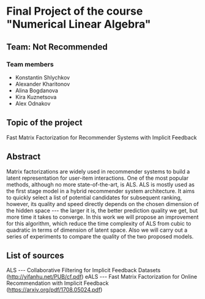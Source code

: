 # Final Project of the course "Numerical Linear Algebra"
## Team: Not Recommended

### Team members
- Konstantin Shlychkov
- Alexander Kharitonov
- Alina Bogdanova
- Kira Kuznetsova
- Alex Odnakov

## Topic of the project
Fast Matrix Factorization for Recommender Systems with Implicit Feedback

## Abstract 
Matrix factorizations are widely used in recommender systems to build a latent representation for user-item interactions. One of the most popular methods, although no more state-of-the-art, is ALS. ALS is mostly used as the first stage model in a hybrid recommender system architecture. It aims to quickly select a list of potential candidates for subsequent ranking, however, its quality and speed directly depends on the chosen dimension of the hidden space --- the larger it is, the better prediction quality we get, but more time it takes to converge. In this work we will propose an improvement for this algorithm, which reduce the time complexity of ALS from cubic to quadratic in terms of dimension of latent space. Also we will carry out a series of experiments to compare the quality of the two proposed models.

## List of sources 
ALS --- Collaborative Filtering for Implicit Feedback Datasets (http://yifanhu.net/PUB/cf.pdf)
eALS --- Fast Matrix Factorization for Online Recommendation with Implicit Feedback (https://arxiv.org/pdf/1708.05024.pdf)
